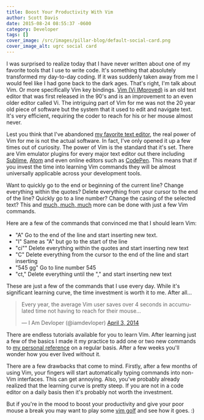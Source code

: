 ```yaml
---
title: Boost Your Productivity With Vim
author: Scott Davis
date: 2015-08-24 08:55:37 -0600
category: Developer
tags: []
cover_image: /src/images/pillar-blog/default-social-card.png
cover_image_alt: ugrc social card
---
```


<p>I was surprised to realize today that I have never written about one of my favorite tools that I use to write code. It&#39;s something that absolutely transformed my day-to-day coding. If it was suddenly taken away from me I would feel like I had gone back to the dark ages. That&#39;s right, I&#39;m talk about Vim. Or more specifically Vim key bindings. <a href="https://en.wikipedia.org/wiki/Vim_(text_editor)">Vim (Vi IMproved)</a> is an old text editor that was first released in the 90&#39;s and is an improvement to an even older editor called Vi. The intriguing part of Vim for me was not the 20 year old piece of software but the system that it used to edit and navigate text. It&#39;s very efficient, requiring the coder to reach for his or her mouse almost never.</p>
<p>Lest you think that I&#39;ve abandoned <a href="https://atom.io/">my favorite text editor</a>, the real power of Vim for me is not the actual software. In fact, I&#39;ve only opened it up a few times out of curiosity. The power of Vim is the standard that it&#39;s set. There are Vim emulator plugins for every major text editor out there including <a href="https://github.com/guillermooo/Vintageous">Sublime</a>, <a href="https://github.com/atom/vim-mode">Atom</a> and even online editors such as <a href="https://blog.codepen.io/2014/02/21/vim-key-bindings/">CodePen</a>. This means that if you invest the time into learning Vim commands they will be almost universally applicable across your development tools.</p>
<p>Want to quickly go to the end or beginning of the current line? Change everything within the quotes? Delete everything from your cursor to the end of the line? Quickly go to a line number? Change the casing of the selected text? This and <a href="https://www.catswhocode.com/blog/130-essential-vim-commands">much, much, much</a> more can be done with just a few Vim commands.</p>
<p>Here are a few of the commands that convinced me that I should learn Vim:</p>
<ul>
<li>"A" Go to the end of the line and start inserting new text.</li>
<li>"I" Same as "A" but go to the start of the line</li>
<li>"ci&quot;" Delete everything within the quotes and start inserting new text</li>
<li>"C" Delete everything from the cursor to the end of the line and start inserting</li>
<li>"545 gg" Go to line number 545</li>
<li>"ct," Delete everything until the &quot;,&quot; and start inserting new text</li>
</ul>
<p>These are just a few of the commands that I use every day. While it&#39;s significant learning curve, the time investment is worth it to me. After all...</p>
<p>
<blockquote class="twitter-tweet" lang="en">
<p lang="en" dir="ltr">Every year, the average Vim user saves over 4 seconds in accumulated time not having to reach for their mouse…</p>
<p>&mdash; I Am Devloper (@iamdevloper) <a href="https://x.com/iamdevloper/status/451792390865833984">April 3, 2014</a></p></blockquote>
<p>There are endless tutorials available for you to learn Vim. After learning just a few of the basics I made it my practice to add one or two new commands to <a href="https://www.evernote.com/l/ABdguLm6UtRExY8VU_EZWbfJvRKE6rpjTCM">my personal reference</a> on a regular basis. After a few weeks you&#39;ll wonder how you ever lived without it.</p>
<p>There are a few drawbacks that come to mind. Firstly, after a few months of using Vim, your fingers will start automatically typing commands into non-Vim interfaces. This can get annoying. Also, you&#39;ve probably already realized that the learning curve is pretty steep. If you are not in a code editor on a daily basis then it&#39;s probably not worth the investment.</p>
<p>But if you&#39;re in the mood to boost your productivity and give your poor mouse a break you may want to play some <a href="https://www.vimgolf.com/">vim golf</a> and see how it goes. :)</p>
